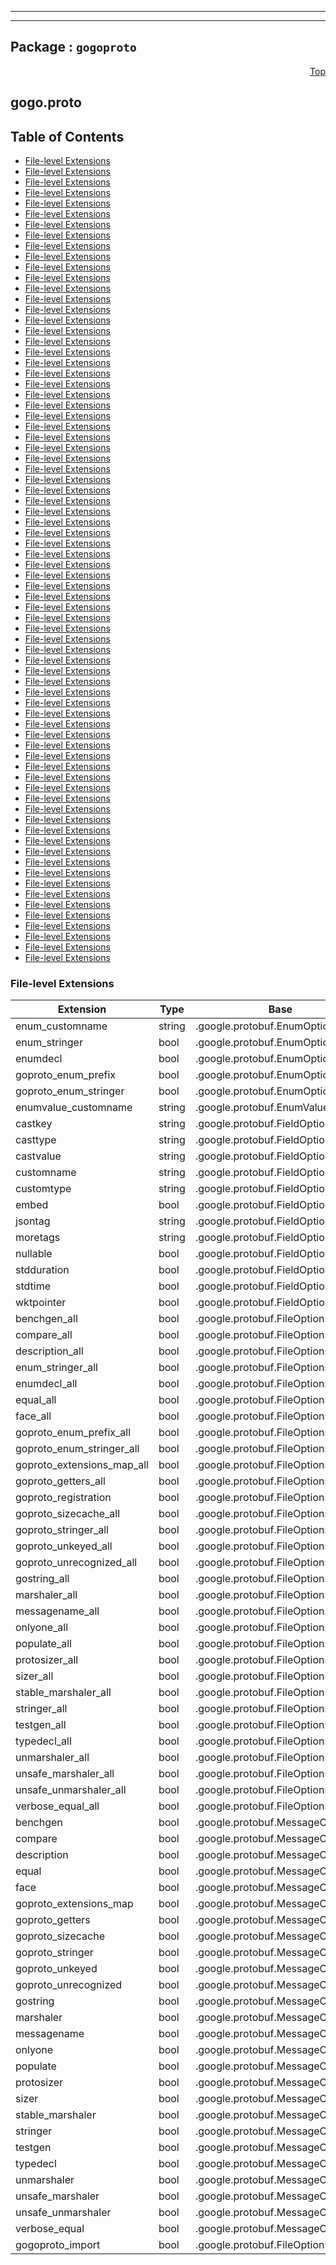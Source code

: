 
---

---

## Package : `gogoproto`



<a name="top"></a>

<a name="API Reference for gogo.proto"></a>
<p align="right"><a href="#top">Top</a></p>

## gogo.proto


## Table of Contents


  - [File-level Extensions](#gogo.proto-extensions)
  - [File-level Extensions](#gogo.proto-extensions)
  - [File-level Extensions](#gogo.proto-extensions)
  - [File-level Extensions](#gogo.proto-extensions)
  - [File-level Extensions](#gogo.proto-extensions)
  - [File-level Extensions](#gogo.proto-extensions)
  - [File-level Extensions](#gogo.proto-extensions)
  - [File-level Extensions](#gogo.proto-extensions)
  - [File-level Extensions](#gogo.proto-extensions)
  - [File-level Extensions](#gogo.proto-extensions)
  - [File-level Extensions](#gogo.proto-extensions)
  - [File-level Extensions](#gogo.proto-extensions)
  - [File-level Extensions](#gogo.proto-extensions)
  - [File-level Extensions](#gogo.proto-extensions)
  - [File-level Extensions](#gogo.proto-extensions)
  - [File-level Extensions](#gogo.proto-extensions)
  - [File-level Extensions](#gogo.proto-extensions)
  - [File-level Extensions](#gogo.proto-extensions)
  - [File-level Extensions](#gogo.proto-extensions)
  - [File-level Extensions](#gogo.proto-extensions)
  - [File-level Extensions](#gogo.proto-extensions)
  - [File-level Extensions](#gogo.proto-extensions)
  - [File-level Extensions](#gogo.proto-extensions)
  - [File-level Extensions](#gogo.proto-extensions)
  - [File-level Extensions](#gogo.proto-extensions)
  - [File-level Extensions](#gogo.proto-extensions)
  - [File-level Extensions](#gogo.proto-extensions)
  - [File-level Extensions](#gogo.proto-extensions)
  - [File-level Extensions](#gogo.proto-extensions)
  - [File-level Extensions](#gogo.proto-extensions)
  - [File-level Extensions](#gogo.proto-extensions)
  - [File-level Extensions](#gogo.proto-extensions)
  - [File-level Extensions](#gogo.proto-extensions)
  - [File-level Extensions](#gogo.proto-extensions)
  - [File-level Extensions](#gogo.proto-extensions)
  - [File-level Extensions](#gogo.proto-extensions)
  - [File-level Extensions](#gogo.proto-extensions)
  - [File-level Extensions](#gogo.proto-extensions)
  - [File-level Extensions](#gogo.proto-extensions)
  - [File-level Extensions](#gogo.proto-extensions)
  - [File-level Extensions](#gogo.proto-extensions)
  - [File-level Extensions](#gogo.proto-extensions)
  - [File-level Extensions](#gogo.proto-extensions)
  - [File-level Extensions](#gogo.proto-extensions)
  - [File-level Extensions](#gogo.proto-extensions)
  - [File-level Extensions](#gogo.proto-extensions)
  - [File-level Extensions](#gogo.proto-extensions)
  - [File-level Extensions](#gogo.proto-extensions)
  - [File-level Extensions](#gogo.proto-extensions)
  - [File-level Extensions](#gogo.proto-extensions)
  - [File-level Extensions](#gogo.proto-extensions)
  - [File-level Extensions](#gogo.proto-extensions)
  - [File-level Extensions](#gogo.proto-extensions)
  - [File-level Extensions](#gogo.proto-extensions)
  - [File-level Extensions](#gogo.proto-extensions)
  - [File-level Extensions](#gogo.proto-extensions)
  - [File-level Extensions](#gogo.proto-extensions)
  - [File-level Extensions](#gogo.proto-extensions)
  - [File-level Extensions](#gogo.proto-extensions)
  - [File-level Extensions](#gogo.proto-extensions)
  - [File-level Extensions](#gogo.proto-extensions)
  - [File-level Extensions](#gogo.proto-extensions)
  - [File-level Extensions](#gogo.proto-extensions)
  - [File-level Extensions](#gogo.proto-extensions)
  - [File-level Extensions](#gogo.proto-extensions)
  - [File-level Extensions](#gogo.proto-extensions)
  - [File-level Extensions](#gogo.proto-extensions)
  - [File-level Extensions](#gogo.proto-extensions)
  - [File-level Extensions](#gogo.proto-extensions)
  - [File-level Extensions](#gogo.proto-extensions)
  - [File-level Extensions](#gogo.proto-extensions)
  - [File-level Extensions](#gogo.proto-extensions)
  - [File-level Extensions](#gogo.proto-extensions)
  - [File-level Extensions](#gogo.proto-extensions)
  - [File-level Extensions](#gogo.proto-extensions)
  - [File-level Extensions](#gogo.proto-extensions)




 <!-- end messages -->

 <!-- end enums -->


<a name="gogo.proto-extensions"></a>

### File-level Extensions
| Extension | Type | Base | Number | Description |
| --------- | ---- | ---- | ------ | ----------- |
| enum_customname | string | .google.protobuf.EnumOptions | 62023 |  |
| enum_stringer | bool | .google.protobuf.EnumOptions | 62022 |  |
| enumdecl | bool | .google.protobuf.EnumOptions | 62024 |  |
| goproto_enum_prefix | bool | .google.protobuf.EnumOptions | 62001 |  |
| goproto_enum_stringer | bool | .google.protobuf.EnumOptions | 62021 |  |
| enumvalue_customname | string | .google.protobuf.EnumValueOptions | 66001 |  |
| castkey | string | .google.protobuf.FieldOptions | 65008 |  |
| casttype | string | .google.protobuf.FieldOptions | 65007 |  |
| castvalue | string | .google.protobuf.FieldOptions | 65009 |  |
| customname | string | .google.protobuf.FieldOptions | 65004 |  |
| customtype | string | .google.protobuf.FieldOptions | 65003 |  |
| embed | bool | .google.protobuf.FieldOptions | 65002 |  |
| jsontag | string | .google.protobuf.FieldOptions | 65005 |  |
| moretags | string | .google.protobuf.FieldOptions | 65006 |  |
| nullable | bool | .google.protobuf.FieldOptions | 65001 |  |
| stdduration | bool | .google.protobuf.FieldOptions | 65011 |  |
| stdtime | bool | .google.protobuf.FieldOptions | 65010 |  |
| wktpointer | bool | .google.protobuf.FieldOptions | 65012 |  |
| benchgen_all | bool | .google.protobuf.FileOptions | 63016 |  |
| compare_all | bool | .google.protobuf.FileOptions | 63029 |  |
| description_all | bool | .google.protobuf.FileOptions | 63014 |  |
| enum_stringer_all | bool | .google.protobuf.FileOptions | 63022 |  |
| enumdecl_all | bool | .google.protobuf.FileOptions | 63031 |  |
| equal_all | bool | .google.protobuf.FileOptions | 63013 |  |
| face_all | bool | .google.protobuf.FileOptions | 63005 |  |
| goproto_enum_prefix_all | bool | .google.protobuf.FileOptions | 63002 |  |
| goproto_enum_stringer_all | bool | .google.protobuf.FileOptions | 63021 |  |
| goproto_extensions_map_all | bool | .google.protobuf.FileOptions | 63025 |  |
| goproto_getters_all | bool | .google.protobuf.FileOptions | 63001 |  |
| goproto_registration | bool | .google.protobuf.FileOptions | 63032 |  |
| goproto_sizecache_all | bool | .google.protobuf.FileOptions | 63034 |  |
| goproto_stringer_all | bool | .google.protobuf.FileOptions | 63003 |  |
| goproto_unkeyed_all | bool | .google.protobuf.FileOptions | 63035 |  |
| goproto_unrecognized_all | bool | .google.protobuf.FileOptions | 63026 |  |
| gostring_all | bool | .google.protobuf.FileOptions | 63006 |  |
| marshaler_all | bool | .google.protobuf.FileOptions | 63017 |  |
| messagename_all | bool | .google.protobuf.FileOptions | 63033 |  |
| onlyone_all | bool | .google.protobuf.FileOptions | 63009 |  |
| populate_all | bool | .google.protobuf.FileOptions | 63007 |  |
| protosizer_all | bool | .google.protobuf.FileOptions | 63028 |  |
| sizer_all | bool | .google.protobuf.FileOptions | 63020 |  |
| stable_marshaler_all | bool | .google.protobuf.FileOptions | 63019 |  |
| stringer_all | bool | .google.protobuf.FileOptions | 63008 |  |
| testgen_all | bool | .google.protobuf.FileOptions | 63015 |  |
| typedecl_all | bool | .google.protobuf.FileOptions | 63030 |  |
| unmarshaler_all | bool | .google.protobuf.FileOptions | 63018 |  |
| unsafe_marshaler_all | bool | .google.protobuf.FileOptions | 63023 |  |
| unsafe_unmarshaler_all | bool | .google.protobuf.FileOptions | 63024 |  |
| verbose_equal_all | bool | .google.protobuf.FileOptions | 63004 |  |
| benchgen | bool | .google.protobuf.MessageOptions | 64016 |  |
| compare | bool | .google.protobuf.MessageOptions | 64029 |  |
| description | bool | .google.protobuf.MessageOptions | 64014 |  |
| equal | bool | .google.protobuf.MessageOptions | 64013 |  |
| face | bool | .google.protobuf.MessageOptions | 64005 |  |
| goproto_extensions_map | bool | .google.protobuf.MessageOptions | 64025 |  |
| goproto_getters | bool | .google.protobuf.MessageOptions | 64001 |  |
| goproto_sizecache | bool | .google.protobuf.MessageOptions | 64034 |  |
| goproto_stringer | bool | .google.protobuf.MessageOptions | 64003 |  |
| goproto_unkeyed | bool | .google.protobuf.MessageOptions | 64035 |  |
| goproto_unrecognized | bool | .google.protobuf.MessageOptions | 64026 |  |
| gostring | bool | .google.protobuf.MessageOptions | 64006 |  |
| marshaler | bool | .google.protobuf.MessageOptions | 64017 |  |
| messagename | bool | .google.protobuf.MessageOptions | 64033 |  |
| onlyone | bool | .google.protobuf.MessageOptions | 64009 |  |
| populate | bool | .google.protobuf.MessageOptions | 64007 |  |
| protosizer | bool | .google.protobuf.MessageOptions | 64028 |  |
| sizer | bool | .google.protobuf.MessageOptions | 64020 |  |
| stable_marshaler | bool | .google.protobuf.MessageOptions | 64019 |  |
| stringer | bool | .google.protobuf.MessageOptions | 67008 |  |
| testgen | bool | .google.protobuf.MessageOptions | 64015 |  |
| typedecl | bool | .google.protobuf.MessageOptions | 64030 |  |
| unmarshaler | bool | .google.protobuf.MessageOptions | 64018 |  |
| unsafe_marshaler | bool | .google.protobuf.MessageOptions | 64023 |  |
| unsafe_unmarshaler | bool | .google.protobuf.MessageOptions | 64024 |  |
| verbose_equal | bool | .google.protobuf.MessageOptions | 64004 |  |
| gogoproto_import | bool | .google.protobuf.FileOptions | 63027 |  |

 <!-- end HasExtensions -->

 <!-- end services -->

